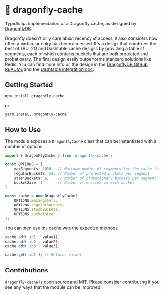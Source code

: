 # 🚀 dragonfly-cache

TypeScript implementation of a Dragonfly cache, as designed by [DragonflyDB](https://dragonflydb.io/). 

Dragonfly doesn't only care about recency of access, it also considers how often a particular entry has been accessed. It's a design that combines the best of LRU, 2Q and Dashtable cache designs by providing a table of 
segments, each of which contains buckets that are both protected and probationary. The final design easily outperforms standard solutions like Redis. You can find more info on the design in the [DragonflyDB GitHub README](https://github.com/dragonflydb/dragonfly) and the [Dashtable integration doc](https://github.com/dragonflydb/dragonfly/blob/main/docs/dashtable.md).

## Getting Started

```bash
npm install dragonfly-cache
```

or 

```bash
yarn install dragonfly-cache
```

## How to Use

The module exposes a `DragonflyCache` class that can be instantiated with a number of options:

```typescript
import { DragonFlyCache } from 'dragonfly-cache';

const OPTIONS = {
    maxSegments: 1000,  // Maximum number of segments for the cache to hold
    regularBuckets: 54, // Number of protected buckets per segment
    stashBuckets: 6,    // Number of probationary buckets per segment
    bucketSize: 14      // Number of entries in each bucket
}

const cache = new DragonflyCache(
    OPTIONS.maxSegments,
    OPTIONS.regularBuckets,
    OPTIONS.stashBuckets,
    OPTIONS.bucketSize
);
```

You can then use the cache with the expected methods:

```typescript
cache.add('id1', value1);
cache.add('id2', value2);
cache.add('id3', value3);

cache.get('id1'); // Returns value1
```

## Contributions

`dragonfly-cache` is open source and MIT. Please consider contributing if you see any ways that the module can be improved!